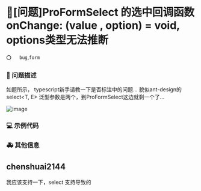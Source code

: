 # 🧐[问题]ProFormSelect 的选中回调函数onChange: (value , option) = void, options类型无法推断

`⭕️   bug`,`form`

### 🧐 问题描述

如题所示， typescript新手请教一下是否标注中的问题...
貌似ant-design的select<T, E> 泛型参数是两个，到ProFormSelect这边就剩一个了...

<!--
详细地描述问题，让大家都能理解
-->

![image](https://user-images.githubusercontent.com/11594850/201911034-3f5c2a10-e381-4215-9887-a83912462687.png)

### 💻 示例代码

<!--
如果你有解决方案，在这里清晰地阐述
-->

### 🚑 其他信息

<!--
如截图等其他信息可以贴在这里
-->

## chenshuai2144

我应该支持一下，select 支持导致的
